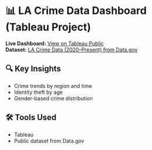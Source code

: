 # 📊 LA Crime Data Dashboard (Tableau Project)

**Live Dashboard:** [View on Tableau Public](https://public.tableau.com/your-link-here)  
**Dataset:** [LA Crime Data (2020–Present) from Data.gov](https://catalog.data.gov/dataset/crime-data-from-2020-to-present)

## 🔍 Key Insights
- Crime trends by region and time
- Identity theft by age
- Gender-based crime distribution

## 🛠 Tools Used
- Tableau
- Public dataset from Data.gov

